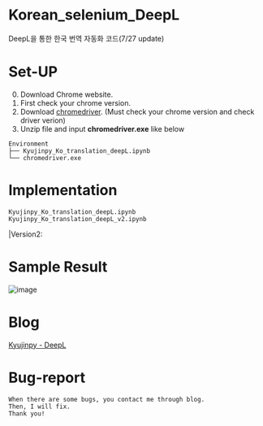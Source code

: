 # Korean_selenium_DeepL
DeepL을 통한 한국 번역 자동화 코드(7/27 update)

# Set-UP
0) Download Chrome website.  
1) First check your chrome version.  
2) Download [chromedriver](https://chromedriver.chromium.org/downloads). (Must check your chrome version and check driver verion)  
3) Unzip file and input **chromedriver.exe** like below
```
Environment
├── Kyujinpy_Ko_translation_deepL.ipynb
└── chromedriver.exe
```
  
# Implementation
```
Kyujinpy_Ko_translation_deepL.ipynb
Kyujinpy_Ko_translation_deepL_v2.ipynb
```
|Version2: 

# Sample Result
![image](https://github.com/KyujinHan/Korean_selenium_DeepL/assets/98331298/762886c9-6b51-410a-aae0-39b8fa9d56ce)


# Blog
[Kyujinpy - DeepL](https://kyujinpy.tistory.com/94)


# Bug-report
```
When there are some bugs, you contact me through blog.
Then, I will fix.
Thank you!
```
